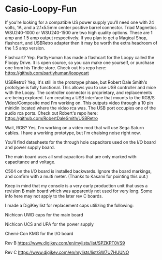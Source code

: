 # Casio-Loopy-Fun

If you're looking for a compatible US power supply you'll need one with 24 volts, 1A, and a 2.1x5.5mm center positive barrel connector. Triad Magnetics WSU240-1000 or WSU240-1500 are two high quality options. These are 1 amp and 1.5 amp output respectively. If you plan to get a Magical Shop, flashcart, and USBRetro adapter then it may be worth the extra headroom of the 1.5 amp version.

Flashcart? Yep. PartlyHuman has made a flashcart for the Loopy called the Floopy Drive. It is open source, so you can make one yourself, or purchase one from his Tindie store. Check out his repo here: https://github.com/partlyhuman/loopycart

USBRetro? Yep, it's still in the prototype phase, but Robert Dale Smith's prototype is fully functional. This allows you to use USB controller and mice with the Loopy. The controller connector is proprietary, and replacements are being explored. I am creating a USB interface that mounts to the RGB/S Video/Composite mod I'm working on. This outputs video through a 10 pin minidin located where the video rca was. The USB port occupies one of the audio rca ports. Check out Robert's repo here: https://github.com/RobertDaleSmith/USBRetro

Wait, RGB? Yes, I'm working on a video mod that will use Sega Saturn cables. I have a working prototype, but I'm chaising noise right now.

You'll find datasheets for the through hole capacitors used on the I/O board and power supply board.

The main board uses all smd capacitors that are only marked with capacitance and voltage.

C504 on the I/O board is installed backwards. Ignore the board markings, and confirm with a multi meter. (Thanks to Kasami for pointing this out.)

Keep in mind that my console is a very early production unit that uses a revision B main board
which was apparently not used for very long. Some info here may not apply to the later rev C boards.

I made a DigiKey list for replacement caps utilizing the following:

Nichicon UWD caps for the main board

Nichicon UCS and UPA for the power supply

Chemi-Con KMG for the I/O board

Rev B
https://www.digikey.com/en/mylists/list/SPZKPT0VS9

Rev C
https://www.digikey.com/en/mylists/list/SW7U7HUUNO
